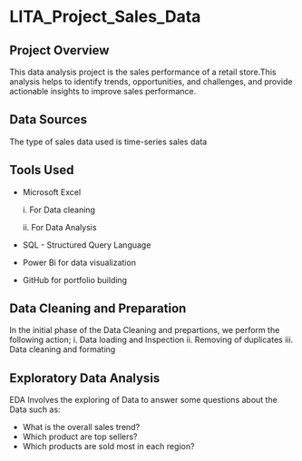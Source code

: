 # LITA_Project_Sales_Data
## Project Overview
This data analysis project is the sales performance of a retail store.This analysis helps to identify trends, opportunities, and challenges, and provide actionable insights to improve sales performance.

## Data Sources
The type of sales data used is time-series sales data

## Tools Used

- Microsoft Excel

  i.  For Data cleaning

  ii. For Data Analysis

- SQL - Structured Query Language  
- Power Bi for data visualization  
- GitHub for portfolio building

## Data Cleaning and Preparation

In the initial phase of the Data Cleaning and prepartions, we perform the following action;
i. Data loading and Inspection
ii. Removing of duplicates
iii. Data cleaning and formating

## Exploratory Data Analysis

EDA Involves the exploring of Data to answer some questions about the Data such as:
- What is the overall sales trend?
- Which product are top sellers?
- Which products are sold most in each region?

